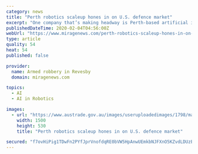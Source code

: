 ```yaml
---
category: news
title: "Perth robotics scaleup hones in on U.S. defence market"
excerpt: "One company that’s making headway is Perth-based artificial intelligence and robotics specialist, Chironix. Thanks to a US Landing Pad and Austrade and the Department of Defence support, Chironix’s breakthrough technology is gaining traction with the US Navy. Chironix was founded in late 2017 by Daniel Milford, a former Department of ..."
publishedDateTime: 2020-02-04T04:56:00Z
webUrl: "https://www.miragenews.com/perth-robotics-scaleup-hones-in-on-us-defence-market/"
type: article
quality: 54
heat: 54
published: false

provider:
  name: Armed robbery in Revesby
  domain: miragenews.com

topics:
  - AI
  - AI in Robotics

images:
  - url: "https://www.austrade.gov.au/images/useruploadedimages/1798/map-white.png"
    width: 1500
    height: 530
    title: "Perth robotics scaleup hones in on U.S. defence market"

secured: "f7ovHiPig1TDwFn2PYfJprVnofdqRE0bVW5HpAnwUEmkbNJFXnO5KZvdLDUzEGpUsIAO5JrbYRgoDs8/8j3Ulj+EXfM2pq7BQFYggnSuhQ1YuBundaKx5tUo5xE/A0ySTIZUwD6r6QpVXqST2C0NjTxoMi9et7wRFDW1jUH6B0hyXhml6SekBaWsUF4KyALPA/axfB8TfVyK9jbHrGURIdsEZkCnMXL+fGqMQ8LZIhqFTZWIz7dbBBZa03+gMvG0xn3ynKoorJBsfKnLFmnfHx8znpcLe2dFK2J4OuhVDA/6/lbEA65czSYzM6dI4Y6t;pa/TiSJ8YeoqyW8AKQvQfg=="
---
```


